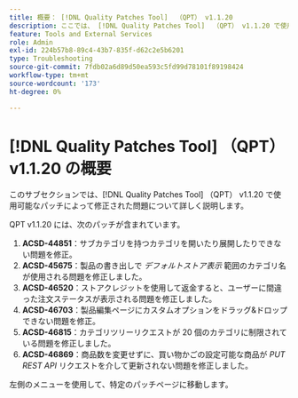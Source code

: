 ```yaml
---
title: 概要： [!DNL Quality Patches Tool]  （QPT） v1.1.20
description: ここでは、 [!DNL Quality Patches Tool]  （QPT） v1.1.20 で使用可能なパッチによって修正された問題について詳しく説明します。
feature: Tools and External Services
role: Admin
exl-id: 224b57b8-89c4-43b7-835f-d62c2e5b6201
type: Troubleshooting
source-git-commit: 7fdb02a6d89d50ea593c5fd99d78101f89198424
workflow-type: tm+mt
source-wordcount: '173'
ht-degree: 0%

---
```


# [!DNL Quality Patches Tool] （QPT） v1.1.20 の概要

このサブセクションでは、[!DNL Quality Patches Tool] （QPT） v1.1.20 で使用可能なパッチによって修正された問題について詳しく説明します。

QPT v1.1.20 には、次のパッチが含まれています。

1. **ACSD-44851**：サブカテゴリを持つカテゴリを開いたり展開したりできない問題を修正。
1. **ACSD-45675**：製品の書き出しで *デフォルトストア表示* 範囲のカテゴリ名が使用される問題を修正しました。
1. **ACSD-46520**：ストアクレジットを使用して返金すると、ユーザーに間違った注文ステータスが表示される問題を修正しました。
1. **ACSD-46703**：製品編集ページにカスタムオプションをドラッグ&amp;ドロップできない問題を修正。
1. **ACSD-46815**：カテゴリツリーリクエストが 20 個のカテゴリに制限されている問題を修正しました。
1. **ACSD-46869**：商品数を変更せずに、買い物かごの設定可能な商品が *PUT REST API* リクエストを介して更新されない問題を修正しました。

左側のメニューを使用して、特定のパッチページに移動します。
